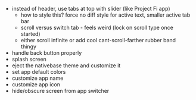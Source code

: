

- instead of header, use tabs at top with slider (like Project Fi app)
    - how to style this? force no diff style for active text, smaller active tab bar
    - scroll versus switch tab - feels weird (lock on scroll type once started)
    - either scroll infinite or add cool cant-scroll-farther rubber band thingy
- handle back button properly
- splash screen 
- eject the nativebase theme and customize it
- set app default colors
- customize app name
- customize app icon
- hide/obscure screen from app switcher
